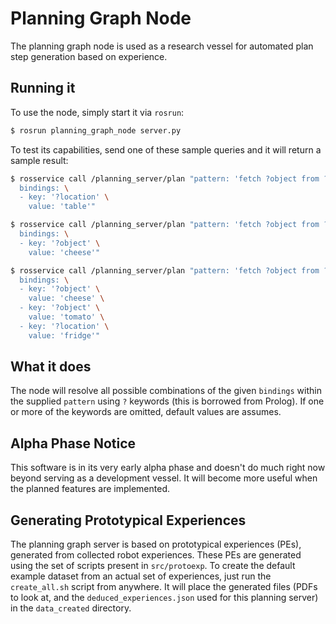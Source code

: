 # Planning Graph Node

The planning graph node is used as a research vessel for automated plan step generation based on experience.

## Running it

To use the node, simply start it via `rosrun`:

```bash
$ rosrun planning_graph_node server.py
```

To test its capabilities, send one of these sample queries and it will
return a sample result:

```bash
$ rosservice call /planning_server/plan "pattern: 'fetch ?object from ?location' \
  bindings: \
  - key: '?location' \
    value: 'table'"

$ rosservice call /planning_server/plan "pattern: 'fetch ?object from ?location' \
  bindings: \
  - key: '?object' \
    value: 'cheese'"

$ rosservice call /planning_server/plan "pattern: 'fetch ?object from ?location' \
  bindings: \
  - key: '?object' \
    value: 'cheese' \
  - key: '?object' \
    value: 'tomato' \
  - key: '?location' \
    value: 'fridge'"
```


## What it does

The node will resolve all possible combinations of the given
`bindings` within the supplied `pattern` using `?` keywords (this is
borrowed from Prolog). If one or more of the keywords are omitted, default values are assumes.


## Alpha Phase Notice

This software is in its very early alpha phase and doesn't do much
right now beyond serving as a development vessel. It will become more
useful when the planned features are implemented.


## Generating Prototypical Experiences

The planning graph server is based on prototypical experiences (PEs),
generated from collected robot experiences. These PEs are generated
using the set of scripts present in `src/protoexp`. To create the
default example dataset from an actual set of experiences, just run
the `create_all.sh` script from anywhere. It will place the generated
files (PDFs to look at, and the `deduced_experiences.json` used for
this planning server) in the `data_created` directory.
